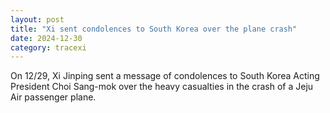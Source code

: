 ```yaml
---
layout: post
title: "Xi sent condolences to South Korea over the plane crash"
date: 2024-12-30
category: tracexi
---
```


On 12/29, Xi Jinping sent a message of condolences to South Korea Acting President Choi Sang-mok over the heavy casualties in the crash of a Jeju Air passenger plane.